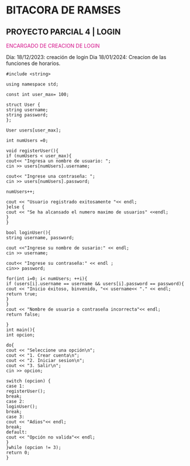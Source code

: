 # BITACORA DE RAMSES 

## PROYECTO PARCIAL 4 | LOGIN

<span style="color:#d41089">ENCARGADO DE CREACION DE LOGIN</span>

Día: 18/12/2023: creación de login
Dia 18/01/2024: Creacion de las funciones de horarios.

```#include <iostream>
#include <string>

using namespace std;

const int user_max= 100;

struct User {
string username;
string password;
};

User users[user_max];

int numUsers =0;

void registerUser(){
if (numUsers < user_max){
cout<< "Ingresa un nombre de usuario: ";
cin >> users[numUsers].username;

cout<< "Ingrese una contraseña: ";
cin >> users[numUsers].password;

numUsers++;

cout << "Usuario registrado exitosamente "<< endl;
}else {
cout << "Se ha alcansado el numero maximo de usuarios" <<endl;
}
}

bool loginUser(){
string username, password;

cout <<"Ingrese su nombre de susario:" << endl;
cin >> username;

cout<< "Ingrese su contraseña:" << endl ;
cin>> password;

for(int i=0; i< numUsers; ++i){
if (users[i].username == username && users[i].password == password){
cout << "Inicio éxitoso, binvenido, "<< username<< "." << endl;
return true;
}
}
cout << "Nombre de usuario o contraseña incorrecta"<< endl;
return false;

}
int main(){
int opcion;

do{
cout << "Seleccione una opción\n";
cout << "1. Crear cuenta\n";
cout << "2. Iniciar sesion\n";
cout << "3. Salir\n";
cin >> opcion;

switch (opcion) {
case 1:
registerUser();
break;
case 2:
loginUser();
break;
case 3:
cout << "Adios"<< endl;
break;
default:
cout << "Opción no valida"<< endl;
}
}while (opcion != 3);
return 0;
}